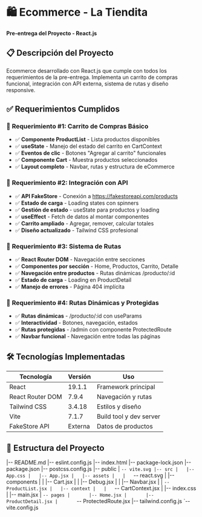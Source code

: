 # 🛍️ Ecommerce - La Tiendita  
**Pre-entrega del Proyecto - React.js**

## 📋 Descripción del Proyecto
Ecommerce desarrollado con React.js que cumple con todos los requerimientos de la pre-entrega. Implementa un carrito de compras funcional, integración con API externa, sistema de rutas y diseño responsive.

## ✅ Requerimientos Cumplidos

### 🔹 **Requerimiento #1: Carrito de Compras Básico**
- ✅ **Componente ProductList** - Lista productos disponibles
- ✅ **useState** - Manejo del estado del carrito en CartContext
- ✅ **Eventos de clic** - Botones "Agregar al carrito" funcionales
- ✅ **Componente Cart** - Muestra productos seleccionados
- ✅ **Layout completo** - Navbar, rutas y estructura de eCommerce

### 🔹 **Requerimiento #2: Integración con API**
- ✅ **API FakeStore** - Conexión a https://fakestoreapi.com/products
- ✅ **Estado de carga** - Loading states con spinners
- ✅ **Gestión de estado** - useState para productos y loading
- ✅ **useEffect** - Fetch de datos al montar componentes
- ✅ **Carrito ampliado** - Agregar, remover, calcular totales
- ✅ **Diseño actualizado** - Tailwind CSS profesional

### 🔹 **Requerimiento #3: Sistema de Rutas**
- ✅ **React Router DOM** - Navegación entre secciones
- ✅ **Componentes por sección** - Home, Productos, Carrito, Detalle
- ✅ **Navegación entre productos** - Rutas dinámicas /producto/:id
- ✅ **Estado de carga** - Loading en ProductDetail
- ✅ **Manejo de errores** - Página 404 implícita

### 🔹 **Requerimiento #4: Rutas Dinámicas y Protegidas**
- ✅ **Rutas dinámicas** - /producto/:id con useParams
- ✅ **Interactividad** - Botones, navegación, estados
- ✅ **Rutas protegidas** - /admin con componente ProtectedRoute
- ✅ **Navbar funcional** - Navegación entre todas las páginas

## 🛠️ Tecnologías Implementadas

| Tecnología | Versión | Uso |
|------------|---------|-----|
| React | 19.1.1 | Framework principal |
| React Router DOM | 7.9.4 | Navegación y rutas |
| Tailwind CSS | 3.4.18 | Estilos y diseño |
| Vite | 7.1.7 | Build tool y dev server |
| FakeStore API | Externa | Datos de productos |

## 📁 Estructura del Proyecto

|-- README.md
|-- eslint.config.js
|-- index.html
|-- package-lock.json
|-- package.json
|-- postcss.config.js
|-- public
|   `-- vite.svg
|-- src
|   |-- App.css
|   |-- App.jsx
|   |-- assets
|   |   `-- react.svg
|   |-- components
|   |   |-- Cart.jsx
|   |   |-- Debug.jsx
|   |   |-- Navbar.jsx
|   |   `-- ProductList.jsx
|   |-- context
|   |   `-- CartContext.jsx
|   |-- index.css
|   |-- main.jsx
|   `-- pages
|       |-- Home.jsx
|       |-- ProductDetail.jsx
|       `-- ProtectedRoute.jsx
|-- tailwind.config.js
`-- vite.config.js


